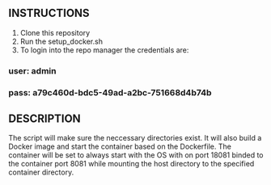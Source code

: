 ## INSTRUCTIONS
1. Clone this repository
2. Run the setup_docker.sh 
3. To login into the repo manager the credentials are:
### user: admin
### pass: a79c460d-bdc5-49ad-a2bc-751668d4b74b

## DESCRIPTION
The script will make sure the neccessary directories exist. It will also build a Docker image and start the container based on the Dockerfile. The container will be set to always start with the OS with on port 18081 binded to the container port 8081 while mounting the host directory to the specified container directory.



